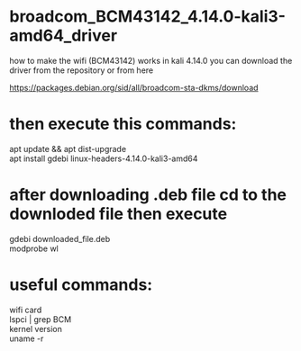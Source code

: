 # broadcom_BCM43142_4.14.0-kali3-amd64_driver
how to make the wifi (BCM43142) works in kali 4.14.0 
you can download the driver from the repository or from here

https://packages.debian.org/sid/all/broadcom-sta-dkms/download

# then execute this commands: 

apt update && apt dist-upgrade
<br />
apt install gdebi linux-headers-4.14.0-kali3-amd64

# after downloading .deb file cd to the downloded file then execute

gdebi downloaded_file.deb
<br />
modprobe wl

# useful commands: 

wifi card
<br />
lspci | grep BCM
<br />
kernel version
<br />
uname -r



